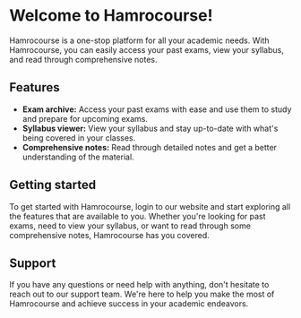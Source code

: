 # Welcome to Hamrocourse!

Hamrocourse is a one-stop platform for all your academic needs. With Hamrocourse, you can easily access your past exams, view your syllabus, and read through comprehensive notes.

## Features
- **Exam archive:** Access your past exams with ease and use them to study and prepare for upcoming exams.
- **Syllabus viewer:** View your syllabus and stay up-to-date with what's being covered in your classes.
- **Comprehensive notes:** Read through detailed notes and get a better understanding of the material.

## Getting started
To get started with Hamrocourse, login to our website and start exploring all the features that are available to you. Whether you're looking for past exams, need to view your syllabus, or want to read through some comprehensive notes, Hamrocourse has you covered.

## Support
If you have any questions or need help with anything, don't hesitate to reach out to our support team. We're here to help you make the most of Hamrocourse and achieve success in your academic endeavors.
